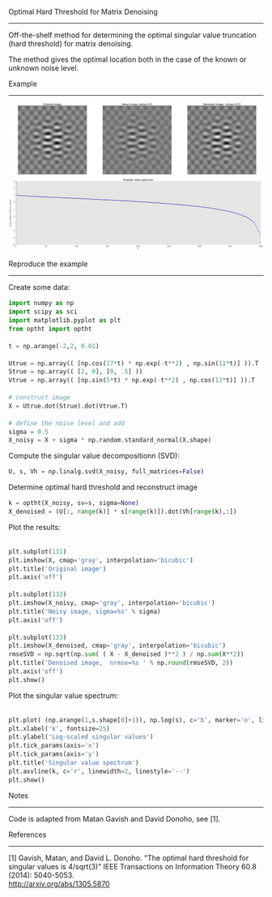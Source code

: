 Optimal Hard Threshold for Matrix Denoising
*******************************************

Off-the-shelf method for determining the optimal singular value truncation
(hard threshold) for matrix denoising.    
    
The method gives the optimal location both in the case of the known or unknown noise level.



Example
*******
![example](https://raw.githubusercontent.com/Benli11/data/master/img/optHT2.png)
![example2](https://raw.githubusercontent.com/Benli11/data/master/img/optHT3.png)


Reproduce the example
*********************

Create some data:

```Python
import numpy as np
import scipy as sci
import matplotlib.pyplot as plt
from optht import optht

t = np.arange(-2,2, 0.01)

Utrue = np.array(( [np.cos(17*t) * np.exp(-t**2) , np.sin(11*t)] )).T
Strue = np.array(( [2, 0], [0, .5] ))
Vtrue = np.array(( [np.sin(5*t) * np.exp(-t**2) , np.cos(13*t)] )).T

# construct image
X = Utrue.dot(Strue).dot(Vtrue.T)

# define the noise level and add
sigma = 0.5
X_noisy = X + sigma * np.random.standard_normal(X.shape)

```

Compute the singular value decompositionn (SVD):

```Python
U, s, Vh = np.linalg.svd(X_noisy, full_matrices=False)
```

Determine optimal hard threshold and reconstruct image
```Python
k = optht(X_noisy, sv=s, sigma=None)
X_denoised = (U[:, range(k)] * s[range(k)]).dot(Vh[range(k),:])
```

Plot the results:

```Python

plt.subplot(131)
plt.imshow(X, cmap='gray', interpolation='bicubic')
plt.title('Original image')
plt.axis('off')

plt.subplot(132)
plt.imshow(X_noisy, cmap='gray', interpolation='bicubic')
plt.title('Noisy image, sigma=%s' % sigma)
plt.axis('off')

plt.subplot(133)
plt.imshow(X_denoised, cmap='gray', interpolation='bicubic')
rmseSVD = np.sqrt(np.sum( ( X - X_denoised )**2 ) / np.sum(X**2))
plt.title('Denoised image,  nrmse=%s ' % np.round(rmseSVD, 2))
plt.axis('off')
plt.show()

```

Plot the singular value spectrum:

```Python

plt.plot( (np.arange(1,s.shape[0]+1)), np.log(s), c='b', marker='o', linestyle='--')
plt.xlabel('k', fontsize=25)
plt.ylabel('Log-scaled singular values')
plt.tick_params(axis='x') 
plt.tick_params(axis='y') 
plt.title('Singular value spectrum')
plt.axvline(k, c='r', linewidth=2, linestyle='--')
plt.show()

```


Notes
*****
Code is adapted from Matan Gavish and David Donoho, see [1].
       
References
**********
[1] Gavish, Matan, and David L. Donoho. 
"The optimal hard threshold for singular values is 4/sqrt(3)" 
IEEE Transactions on Information Theory 60.8 (2014): 5040-5053.    
http://arxiv.org/abs/1305.5870

